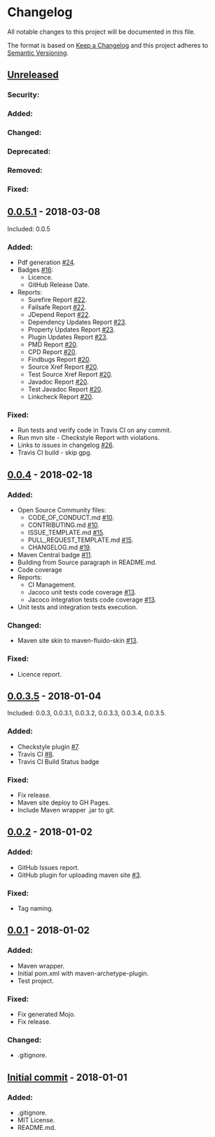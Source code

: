 # Changelog
All notable changes to this project will be documented in this file.

The format is based on [Keep a Changelog](http://keepachangelog.com/en/1.0.0/)
and this project adheres to [Semantic Versioning](http://semver.org/spec/v2.0.0.html).



## [Unreleased]
### Security:
### Added:
### Changed:
### Deprecated:
### Removed:
### Fixed:


## [0.0.5.1] - 2018-03-08
Included: 0.0.5
### Added:
- Pdf generation [#24](https://github.com/fedyafed/consul-vault-maven-plugin/issues/24).
- Badges [#16](https://github.com/fedyafed/consul-vault-maven-plugin/issues/16):
  - Licence.
  - GitHub Release Date.
- Reports:
  - Surefire Report [#22](https://github.com/fedyafed/consul-vault-maven-plugin/issues/22).
  - Failsafe Report [#22](https://github.com/fedyafed/consul-vault-maven-plugin/issues/22).
  - JDepend Report [#22](https://github.com/fedyafed/consul-vault-maven-plugin/issues/22).
  - Dependency Updates Report [#23](https://github.com/fedyafed/consul-vault-maven-plugin/issues/23).
  - Property Updates Report [#23](https://github.com/fedyafed/consul-vault-maven-plugin/issues/23).
  - Plugin Updates Report [#23](https://github.com/fedyafed/consul-vault-maven-plugin/issues/23).
  - PMD Report [#20](https://github.com/fedyafed/consul-vault-maven-plugin/issues/20).
  - CPD Report [#20](https://github.com/fedyafed/consul-vault-maven-plugin/issues/20).
  - Findbugs Report [#20](https://github.com/fedyafed/consul-vault-maven-plugin/issues/20).
  - Source Xref Report [#20](https://github.com/fedyafed/consul-vault-maven-plugin/issues/20).
  - Test Source Xref Report [#20](https://github.com/fedyafed/consul-vault-maven-plugin/issues/20).
  - Javadoc Report [#20](https://github.com/fedyafed/consul-vault-maven-plugin/issues/20).
  - Test Javadoc Report [#20](https://github.com/fedyafed/consul-vault-maven-plugin/issues/20).
  - Linkcheck Report [#20](https://github.com/fedyafed/consul-vault-maven-plugin/issues/20).

### Fixed:
- Run tests and verify code in Travis CI on any commit.
- Run mvn site - Checkstyle Report with violations.
- Links to issues in changelog [#26](https://github.com/fedyafed/consul-vault-maven-plugin/issues/26).
- Travis CI build - skip gpg.


## [0.0.4] - 2018-02-18
### Added:
- Open Source Community files:
  - CODE_OF_CONDUCT.md [#10](https://github.com/fedyafed/consul-vault-maven-plugin/issues/10).
  - CONTRIBUTING.md [#10](https://github.com/fedyafed/consul-vault-maven-plugin/issues/10).
  - ISSUE_TEMPLATE.md [#15](https://github.com/fedyafed/consul-vault-maven-plugin/issues/15).
  - PULL_REQUEST_TEMPLATE.md [#15](https://github.com/fedyafed/consul-vault-maven-plugin/issues/15).
  - CHANGELOG.md [#19](https://github.com/fedyafed/consul-vault-maven-plugin/issues/19).
- Maven Central badge [#11](https://github.com/fedyafed/consul-vault-maven-plugin/issues/11).
- Building from Source paragraph in README.md.
- Code coverage
- Reports:
  - CI Management.
  - Jacoco unit tests code coverage [#13](https://github.com/fedyafed/consul-vault-maven-plugin/issues/13).
  - Jacoco integration tests code coverage [#13](https://github.com/fedyafed/consul-vault-maven-plugin/issues/13).
- Unit tests and integration tests execution.

### Changed:
- Maven site skin to maven-fluido-skin [#13](https://github.com/fedyafed/consul-vault-maven-plugin/issues/13).

### Fixed:
- Licence report.


## [0.0.3.5] - 2018-01-04
Included: 0.0.3, 0.0.3.1, 0.0.3.2, 0.0.3.3, 0.0.3.4, 0.0.3.5.
### Added:
- Checkstyle plugin [#7](https://github.com/fedyafed/consul-vault-maven-plugin/issues/7).
- Travis CI [#8](https://github.com/fedyafed/consul-vault-maven-plugin/issues/8).
- Travis CI Build Status badge

### Fixed:
- Fix release.
- Maven site deploy to GH Pages.
- Include Maven wrapper .jar to git.


## [0.0.2] - 2018-01-02
### Added:
- GitHub Issues report.
- GitHub plugin for uploading maven site [#3](https://github.com/fedyafed/consul-vault-maven-plugin/issues/3).

### Fixed:
- Tag naming.


## [0.0.1] - 2018-01-02
### Added:
- Maven wrapper.
- Initial pom.xml with maven-archetype-plugin.
- Test project.

### Fixed:
- Fix generated Mojo.
- Fix release.

### Changed:
- .gitignore.


## [Initial commit] - 2018-01-01
### Added:
- .gitignore.
- MIT License.
- README.md.


[Unreleased]: https://github.com/fedyafed/consul-vault-maven-plugin/compare/0.0.5.1...HEAD
[0.0.5.1]: https://github.com/fedyafed/consul-vault-maven-plugin/compare/0.0.4...0.0.5.1
[0.0.4]: https://github.com/fedyafed/consul-vault-maven-plugin/compare/0.0.3.5...0.0.4
[0.0.3.5]: https://github.com/fedyafed/consul-vault-maven-plugin/compare/0.0.2...0.0.3.5
[0.0.2]: https://github.com/fedyafed/consul-vault-maven-plugin/compare/consul-vault-maven-plugin-0.0.1...0.0.2
[0.0.1]: https://github.com/fedyafed/consul-vault-maven-plugin/compare/98a1287edb4e21e0ef8185484663eae1a1bf25d7...consul-vault-maven-plugin-0.0.1
[Initial commit]: https://github.com/fedyafed/consul-vault-maven-plugin/commit/98a1287edb4e21e0ef8185484663eae1a1bf25d7
